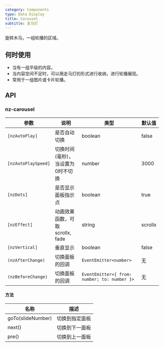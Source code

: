 ```yaml
---
category: Components
type: Data Display
title: Carousel
subtitle: 走马灯
---
```


旋转木马，一组轮播的区域。

## 何时使用

- 当有一组平级的内容。
- 当内容空间不足时，可以用走马灯的形式进行收纳，进行轮播展现。
- 常用于一组图片或卡片轮播。

## API

### nz-carousel

| 参数 | 说明 | 类型 | 默认值 |
| --- | --- | --- | --- |
| `[nzAutoPlay]` | 是否自动切换 | boolean | false |
| `[nzAutoPlaySpeed]` | 切换时间(毫秒)，当设置为0时不切换 | number | 3000 |
| `[nzDots]` | 是否显示面板指示点 | boolean | true |
| `[nzEffect]` | 动画效果函数，可取 scrollx, fade | string | scrollx |
| `[nzVertical]` | 垂直显示 | boolean | false |
| `(nzAfterChange)` | 切换面板的回调 | `EventEmitter<number>` | 无 |
| `(nzBeforeChange)` | 切换面板的回调 | `EventEmitter<{ from: number; to: number }>` | 无 |

#### 方法

| 名称 | 描述 |
| --- | --- |
| goTo(slideNumber) | 切换到指定面板 |
| next() | 切换到下一面板 |
| pre() | 切换到上一面板 |

